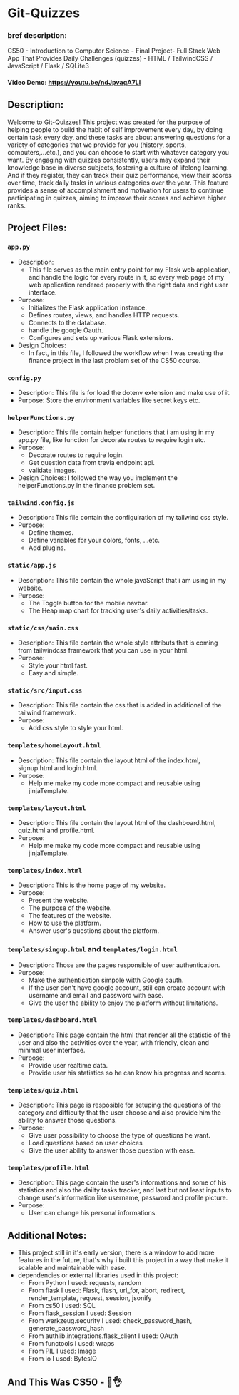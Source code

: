 # Git-Quizzes

### bref description: 

CS50 - Introduction to Computer Science - Final Project- Full Stack Web App That Provides Daily Challenges (quizzes) - HTML / TailwindCSS / JavaScript / Flask / SQLite3

#### Video Demo: <URL HERE> https://youtu.be/ndJpvagA7LI

## Description:

Welcome to Git-Quizzes! This project was created for the purpose of helping people to build the habit of self improvement every day, by doing certain task every day, and these tasks are about answering questions for a variety of categories that we provide for you (history, sports, computers,...etc.), and you can choose to start with whatever category you want. By engaging with quizzes consistently, users may expand their knowledge base in diverse subjects, fostering a culture of lifelong learning. And if they register, they can track their quiz performance, view their scores over time, track daily tasks in various categories over the year. This feature provides a sense of accomplishment and motivation for users to continue participating in quizzes, aiming to improve their scores and achieve higher ranks.

## Project Files:

### `app.py`

- Description:
    - This file serves as the main entry point for my Flask web application, and handle the logic for every route in it, so every web page of my web application rendered properly with the right data and right user interface.
- Purpose:
    - Initializes the Flask application instance.
    - Defines routes, views, and handles HTTP requests.
    - Connects to the database.
    - handle the google Oauth.
    - Configures and sets up various Flask extensions.
- Design Choices: 
    - In fact, in this file, I followed the workflow when I was creating the finance project in the last problem set of the CS50 course.

### `config.py`

- Description: This file is for load the dotenv extension and make use of it.
- Purpose: Store the environment variables like secret keys etc.

### `helperFunctions.py`

- Description: This file contain helper functions that i am using in my app.py file, like function for decorate routes to require login etc.
- Purpose: 
    - Decorate routes to require login.
    - Get question data from trevia endpoint api.
    - validate images.
- Design Choices: I followed the way you implement the helperFunctions.py in the finance problem set.

### `tailwind.config.js`

- Description: This file contain the configuiration of my tailwind css style.
- Purpose: 
    - Define themes.
    - Define variables for your colors, fonts, ...etc.
    - Add plugins.

### `static/app.js`

- Description: This file contain the whole javaScript that i am using in my website.
- Purpose: 
    - The Toggle button for the mobile navbar.
    - The Heap map chart for tracking user's daily activities/tasks.

### `static/css/main.css`

- Description: This file contain the whole style attributs that is coming from tailwindcss framework that you can use in your html.
- Purpose: 
    - Style your html fast.
    - Easy and simple.

### `static/src/input.css`

- Description: This file contain the css that is added in additional of the tailwind framework.
- Purpose: 
    - Add css style to style your html.

### `templates/homeLayout.html`

- Description: This file contain the layout html of the index.html, signup.html and login.html.
- Purpose: 
    - Help me make my code more compact and reusable using jinjaTemplate.

### `templates/layout.html`

- Description: This file contain the layout html of the dashboard.html, quiz.html and profile.html.
- Purpose: 
    - Help me make my code more compact and reusable using jinjaTemplate.

### `templates/index.html`

- Description: This is the home page of my website.
- Purpose: 
    - Present the website.
    - The purpose of the website.
    - The features of the website.
    - How to use the platform.
    - Answer user's questions about the platform.

### `templates/singup.html` and `templates/login.html`

- Description: Those are the pages responsible of user authentication.
- Purpose: 
    - Make the authentication simpole witth Google oauth.
    - If the user don't have google account, stiil can create account with username and email and password with ease.
    - Give the user the ability to enjoy the platform without limitations.

### `templates/dashboard.html`

- Description: This page contain the html that render all the statistic of the user and also the activities over the year, with friendly, clean and minimal user interface.
- Purpose: 
    - Provide user realtime data.
    - Provide user his statistics so he can know his progress and scores.

### `templates/quiz.html`

- Description: This page is resposible for setuping the questions of the category and difficulty that the user choose and also provide him the ability to answer those questions.
- Purpose: 
    - Give user possibility to choose the type of questions he want.
    - Load questions based on user choices
    - Give the user ability to answer those question with ease.

### `templates/profile.html`

- Description: 
    This page contain the user's informations and some of his statistics and also the dailty tasks tracker, and last but not least inputs to change user's information like username, password and profile picture.
- Purpose: 
    - User can change his personal informations.

## Additional Notes:

- This project still in it's early version, there is a window to add more features in the future, that's why i built this project in a way that make it scalable and maintainable with ease.
- dependencies or external libraries used in this project: 
    - From Python I used: requests, random
    - From flask I used: Flask, flash, url_for, abort, redirect, render_template, request, session, jsonify
    - From cs50 I used:  SQL
    - From flask_session I used: Session
    - From werkzeug.security I used: check_password_hash, generate_password_hash
    - From authlib.integrations.flask_client I used: OAuth
    - From functools I used: wraps
    - From PIL I used: Image
    - From io I used: BytesIO

## And This Was CS50 - 🫡👌



